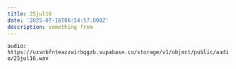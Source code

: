 ```yaml
---
title: 25jul16
date: '2025-07-16T06:54:57.000Z'
description: something from
---
```



`audio: https://uzsnbfnteazzwirbqgzb.supabase.co/storage/v1/object/public/audio/25jul16.wav`